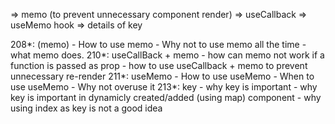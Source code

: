 => memo (to prevent unnecessary component render)
=> useCallback
=> useMemo hook
=> details of key

208*: (memo)
    - How to use memo
    - Why not to use memo all the time
    - what memo does.
210*: useCallBack + memo
    - how can memo not work if a function is passed as prop
    - how to use useCallback + memo to prevent unnecessary re-render
211*: useMemo
    - How to use useMemo
    - When to use useMemo
    - Why not overuse it
213*: key
    - why key is important
    - why key is important in dynamicly created/added (using map) component
    - why using index as key is not a good idea